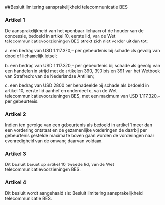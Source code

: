<meta http-equiv='Content-Type' content='text/html; charset=utf-8' />

##Besluit limitering aansprakelijkheid telecommunicatie BES

### Artikel  1  

De aansprakelijkheid van het openbaar lichaam of de houder van de concessie, bedoeld in artikel 10, eerste lid, van de Wet telecommunicatievoorzieningen BES strekt zich niet verder uit dan tot: 

a. een bedrag van USD 1.117.320,– per gebeurtenis bij schade als gevolg van dood of lichamelijk letsel;  

b. een bedrag van USD 1.117.320,– per gebeurtenis bij schade als gevolg van een handelen in strijd met de artikelen 390, 390 bis en 391 van het Wetboek van Strafrecht van de Nederlandse Antillen;  

c. een bedrag van USD 2800 per benadeelde bij schade als bedoeld in artikel 10, eerste lid aanhef en onderdeel c, van de Wet telecommunicatievoorzieningen BES, met een maximum van USD 1.117.320,– per gebeurtenis.   

### Artikel  2  

Indien ten gevolge van een gebeurtenis als bedoeld in artikel 1 meer dan een vordering ontstaat en de gezamenlijke vorderingen de daarbij per gebeurtenis gestelde maxima te boven gaan worden de vorderingen naar evenredigheid van de omvang daarvan voldaan. 

### Artikel  3  

Dit besluit berust op artikel 10, tweede lid, van de Wet telecommunicatievoorzieningen BES. 

### Artikel  4  

Dit besluit wordt aangehaald als: Besluit limitering aansprakelijkheid telecommunicatie BES. 
